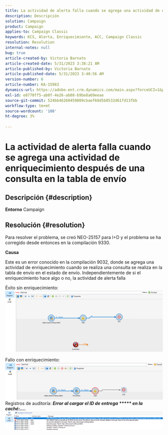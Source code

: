```yaml
---
title: La actividad de alerta falla cuando se agrega una actividad de enriquecimiento después de una consulta en la tabla de envío
description: Descripción
solution: Campaign
product: Campaign
applies-to: Campaign Classic
keywords: KCS, Alerta, Enriquecimiento, ACC, Campaign Classic
resolution: Resolution
internal-notes: null
bug: true
article-created-by: Victoria Barnato
article-created-date: 5/31/2023 3:38:21 AM
article-published-by: Victoria Barnato
article-published-date: 5/31/2023 3:40:56 AM
version-number: 6
article-number: KA-15983
dynamics-url: https://adobe-ent.crm.dynamics.com/main.aspx?forceUCI=1&pagetype=entityrecord&etn=knowledgearticle&id=409b9291-64ff-ed11-8f6e-6045bd006149
exl-id: e8770ff5-ab0f-4e26-ab08-b9be8a69eeae
source-git-commit: 524bb46260459809cbaef68d5b8532d61fd13fbb
workflow-type: tm+mt
source-wordcount: '108'
ht-degree: 3%

---
```


# La actividad de alerta falla cuando se agrega una actividad de enriquecimiento después de una consulta en la tabla de envío

## Descripción {#description}

<b>Entorno</b>
Campaign


## Resolución {#resolution}


Para resolver el problema, se creó NEO-25157 para I+D y el problema se ha corregido desde entonces en la compilación 9330.

<b>Causa</b>


Este es un error conocido en la compilación 9032, donde se agrega una actividad de enriquecimiento cuando se realiza una consulta<b> </b>se realiza en la tabla de envío en el estado de envío. Independientemente de si el enriquecimiento hace algo o no, la actividad de alerta falla

Éxito sin enriquecimiento:
![](assets/ab975c07-d043-ed11-bba2-0022480868ff.png)

Fallo con enriquecimiento:
![](assets/ad975c07-d043-ed11-bba2-0022480868ff.png)
Registros de auditoría: <b>*Error al cargar el ID de entrega \*\*\*\*\* en la caché:....</b>*
![](assets/ac975c07-d043-ed11-bba2-0022480868ff.png)

